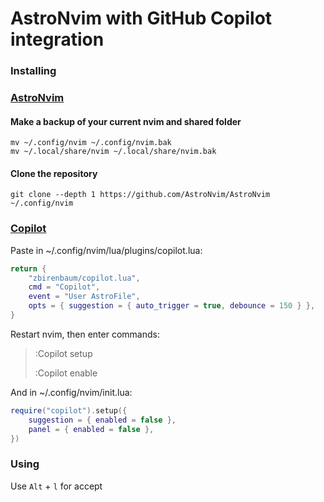 # AstroNvim with GitHub Copilot integration

### Installing
### [AstroNvim](https://github.com/AstroNvim/AstroNvim)

#### Make a backup of your current nvim and shared folder
```shell
mv ~/.config/nvim ~/.config/nvim.bak
mv ~/.local/share/nvim ~/.local/share/nvim.bak
```

#### Clone the repository
```shell
git clone --depth 1 https://github.com/AstroNvim/AstroNvim ~/.config/nvim
```

### [Copilot](https://github.com/zbirenbaum/copilot.lua)

Paste in ~/.config/nvim/lua/plugins/copilot.lua:
```lua
return {
	"zbirenbaum/copilot.lua",
	cmd = "Copilot",
	event = "User AstroFile",
	opts = { suggestion = { auto_trigger = true, debounce = 150 } },
}
```

Restart nvim, then enter commands:

> :Copilot setup
> 
> :Copilot enable

And in ~/.config/nvim/init.lua:
```lua
require("copilot").setup({
	suggestion = { enabled = false },
	panel = { enabled = false },
})
```


### Using
Use `Alt` + `l` for accept
